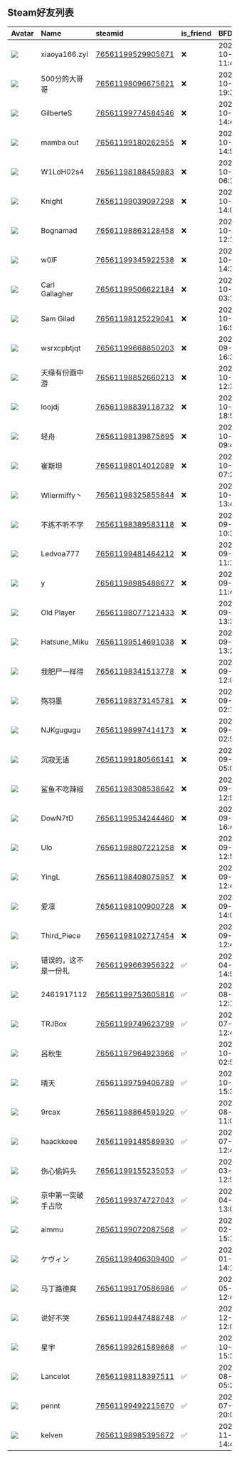 ## Steam好友列表

| Avatar                                                                            | Name           | steamid                                                                     | is_friend   | BFD                 | removed_time        | Remark   |
|:----------------------------------------------------------------------------------|:---------------|:----------------------------------------------------------------------------|:------------|:--------------------|:--------------------|:---------|
| ![](https://avatars.steamstatic.com/fef49e7fa7e1997310d705b2a6158ff8dc1cdfeb.jpg) | xiaoya166.zyl  | [76561199529905671](https://steamcommunity.com/profiles/76561199529905671/) | ❌           | 2024-10-01 11:41:45 | 2024-11-23 09:43:10 |          |
| ![](https://avatars.steamstatic.com/6ba49df5318a4d8c7f7ee88d9b7ec298dece27ca.jpg) | 500分的大哥哥       | [76561198096675621](https://steamcommunity.com/profiles/76561198096675621/) | ❌           | 2024-10-26 19:37:07 | 2024-11-03 09:48:13 |          |
| ![](https://avatars.steamstatic.com/fa247faf5f794fce7216d9cf1b8f41cf299402d9.jpg) | GilberteS      | [76561199774584546](https://steamcommunity.com/profiles/76561199774584546/) | ❌           | 2024-10-26 14:45:26 | 2024-10-28 09:46:18 |          |
| ![](https://avatars.steamstatic.com/3f5e9daea59216d7fe13df4e031d3537580e5e21.jpg) | mamba out      | [76561199180262955](https://steamcommunity.com/profiles/76561199180262955/) | ❌           | 2024-10-26 14:50:59 | 2024-10-28 09:46:18 |          |
| ![](https://avatars.steamstatic.com/f1828607eac4054560a02da9ba83e4310053661a.jpg) | W1LdH02s4      | [76561198188459883](https://steamcommunity.com/profiles/76561198188459883/) | ❌           | 2024-10-20 06:13:13 | 2024-10-27 09:47:54 |          |
| ![](https://avatars.steamstatic.com/4d867671a8421512fe2210cb88d9806844dd33ce.jpg) | Knight         | [76561199039097298](https://steamcommunity.com/profiles/76561199039097298/) | ❌           | 2024-10-18 14:03:15 | 2024-10-20 09:48:56 |          |
| ![](https://avatars.steamstatic.com/8cd7f9a9091ff23b8961f1c46ab22f986c271062.jpg) | Bognamad       | [76561198863128458](https://steamcommunity.com/profiles/76561198863128458/) | ❌           | 2024-10-18 12:19:44 | 2024-10-20 09:48:56 |          |
| ![](https://avatars.steamstatic.com/e1dde7fe207a397634580d4755f7890ccf24ddd7.jpg) | w0lF           | [76561199345922538](https://steamcommunity.com/profiles/76561199345922538/) | ❌           | 2024-10-12 14:39:17 | 2024-10-19 09:40:22 |          |
| ![](https://avatars.steamstatic.com/92141530a3ec3da6378809398d792db66e2c2e6f.jpg) | Carl Gallagher | [76561199506622184](https://steamcommunity.com/profiles/76561199506622184/) | ❌           | 2024-10-05 03:18:08 | 2024-10-13 09:47:08 |          |
| ![](https://avatars.steamstatic.com/fef49e7fa7e1997310d705b2a6158ff8dc1cdfeb.jpg) | Sam Gilad      | [76561198125229041](https://steamcommunity.com/profiles/76561198125229041/) | ❌           | 2024-10-04 16:52:08 | 2024-10-13 09:47:08 |          |
| ![](https://avatars.steamstatic.com/fef49e7fa7e1997310d705b2a6158ff8dc1cdfeb.jpg) | wsrxcpbtjqt    | [76561199668850203](https://steamcommunity.com/profiles/76561199668850203/) | ❌           | 2024-09-30 16:32:47 | 2024-10-05 09:39:57 |          |
| ![](https://avatars.steamstatic.com/ee0e6adb9c075b0b40cbedba2f8699d1c040ca6c.jpg) | 天缘有份画中游        | [76561198852660213](https://steamcommunity.com/profiles/76561198852660213/) | ❌           | 2024-10-02 12:33:21 | 2024-10-04 09:41:41 |          |
| ![](https://avatars.steamstatic.com/61ac055c2542ff60e47fa41140963b611eb3acd2.jpg) | loojdj         | [76561198839118732](https://steamcommunity.com/profiles/76561198839118732/) | ❌           | 2024-10-02 18:56:49 | 2024-10-04 09:41:41 |          |
| ![](https://avatars.steamstatic.com/1c0bcf30598cf8036e96c31c58af4b86c5936bb2.jpg) | 轻舟             | [76561198139875695](https://steamcommunity.com/profiles/76561198139875695/) | ❌           | 2024-10-01 09:49:45 | 2024-10-03 09:41:29 |          |
| ![](https://avatars.steamstatic.com/4e7c8ce7abb06b6e5c6b39248878cbeaed821cb9.jpg) | 崔斯坦            | [76561198014012089](https://steamcommunity.com/profiles/76561198014012089/) | ❌           | 2024-10-01 07:25:12 | 2024-10-03 09:41:29 |          |
| ![](https://avatars.steamstatic.com/3524441b240272eb870db0ff56e50349c58624c1.jpg) | Wliermiffy丶    | [76561198325855844](https://steamcommunity.com/profiles/76561198325855844/) | ❌           | 2024-10-01 13:45:47 | 2024-10-03 09:41:29 |          |
| ![](https://avatars.steamstatic.com/e78be7ad1d9326af89bc55fefaed6dfb3fc17e7f.jpg) | 不练不听不学         | [76561198389583118](https://steamcommunity.com/profiles/76561198389583118/) | ❌           | 2024-09-30 10:33:42 | 2024-10-02 09:41:07 |          |
| ![](https://avatars.steamstatic.com/973bdb810532cbf5fd05569bf1b8aee23eb192b4.jpg) | Ledvoa777      | [76561199481464212](https://steamcommunity.com/profiles/76561199481464212/) | ❌           | 2024-09-30 11:10:32 | 2024-10-02 09:41:07 |          |
| ![](https://avatars.steamstatic.com/a8c5d92192f114f5ed05a03a86e53facc7d22a27.jpg) | y              | [76561198985488677](https://steamcommunity.com/profiles/76561198985488677/) | ❌           | 2024-09-30 11:41:22 | 2024-10-02 09:41:07 |          |
| ![](https://avatars.steamstatic.com/168c2aa5dd6efa9973b89da6e4df624b1bc8ad0a.jpg) | Old Player     | [76561198077121433](https://steamcommunity.com/profiles/76561198077121433/) | ❌           | 2024-09-21 13:39:25 | 2024-09-27 09:41:29 |          |
| ![](https://avatars.steamstatic.com/165d0960fcce1eddfc38a652b27a32f3828b4b24.jpg) | Hatsune_Miku   | [76561199514691038](https://steamcommunity.com/profiles/76561199514691038/) | ❌           | 2024-09-21 13:26:18 | 2024-09-27 09:41:29 |          |
| ![](https://avatars.steamstatic.com/bd2e3aa02e38c77584e17875e8dcee9c29f0c7c9.jpg) | 我肥尸一样得         | [76561198341513778](https://steamcommunity.com/profiles/76561198341513778/) | ❌           | 2024-09-17 12:09:25 | 2024-09-27 09:41:29 |          |
| ![](https://avatars.steamstatic.com/12473f78b723fdc27627cf4dff7036dd1ff596a4.jpg) | 殇羽墨            | [76561198373145781](https://steamcommunity.com/profiles/76561198373145781/) | ❌           | 2024-09-22 02:14:56 | 2024-09-24 09:41:33 |          |
| ![](https://avatars.steamstatic.com/b95e2a89b982600ac6ef4a02fa39583bccb5a59a.jpg) | NJKgugugu      | [76561198997414173](https://steamcommunity.com/profiles/76561198997414173/) | ❌           | 2024-09-22 02:53:08 | 2024-09-24 09:41:33 |          |
| ![](https://avatars.steamstatic.com/4a32220c0c336ef701e8c54556ec8b6d056b9710.jpg) | 沉寂无语           | [76561199180566141](https://steamcommunity.com/profiles/76561199180566141/) | ❌           | 2024-09-17 05:02:50 | 2024-09-23 09:41:23 |          |
| ![](https://avatars.steamstatic.com/44b65fa70c3df3819aa00d7b9cb13a40ac7cc2dc.jpg) | 鲨鱼不吃辣椒         | [76561198308538642](https://steamcommunity.com/profiles/76561198308538642/) | ❌           | 2024-09-21 12:56:08 | 2024-09-23 09:41:23 |          |
| ![](https://avatars.steamstatic.com/8662eb1b3c726ff14d94914e14089eef254834df.jpg) | DowN7tD        | [76561199534244460](https://steamcommunity.com/profiles/76561199534244460/) | ❌           | 2024-09-21 16:47:32 | 2024-09-23 09:41:23 |          |
| ![](https://avatars.steamstatic.com/4b5876533fa473d84c4dd5f0150dd7828c6a1ee4.jpg) | Ulo            | [76561198807221258](https://steamcommunity.com/profiles/76561198807221258/) | ❌           | 2024-09-21 12:51:04 | 2024-09-23 09:41:23 |          |
| ![](https://avatars.steamstatic.com/041c5f5401148ab34f4a9a4683ca14af6bcd9d37.jpg) | YingL          | [76561198408075957](https://steamcommunity.com/profiles/76561198408075957/) | ❌           | 2024-09-21 12:42:17 | 2024-09-23 09:41:23 |          |
| ![](https://avatars.steamstatic.com/cb6a167cd19a881156789101e049dd51b5a21168.jpg) | 爱凛             | [76561198100900728](https://steamcommunity.com/profiles/76561198100900728/) | ❌           | 2024-09-21 14:08:49 | 2024-09-22 09:46:30 |          |
| ![](https://avatars.steamstatic.com/6c8c8a0fc6486941b8574a1ce508cb8bbd0539f6.jpg) | Third_Piece    | [76561198102717454](https://steamcommunity.com/profiles/76561198102717454/) | ❌           | 2024-09-21 12:47:34 | 2024-09-22 09:46:30 |          |
| ![](https://avatars.steamstatic.com/f2eca8d585fdc2d0d5e7abd8c22437506a89642c.jpg) | 错误的，这不是一份礼     | [76561199663956322](https://steamcommunity.com/profiles/76561199663956322/) | ✅           | 2024-04-26 14:58:52 |                     |          |
| ![](https://avatars.steamstatic.com/fef49e7fa7e1997310d705b2a6158ff8dc1cdfeb.jpg) | 2461917112     | [76561199753605816](https://steamcommunity.com/profiles/76561199753605816/) | ✅           | 2024-08-03 12:18:23 |                     |          |
| ![](https://avatars.steamstatic.com/ff87572547b565e73c2403a46554110b2654ea48.jpg) | TRJBox         | [76561199749623799](https://steamcommunity.com/profiles/76561199749623799/) | ✅           | 2024-07-27 12:47:29 |                     |          |
| ![](https://avatars.steamstatic.com/815404738686b60c6d1824096bfa9a57fede3f0e.jpg) | 呂秋生            | [76561197964923966](https://steamcommunity.com/profiles/76561197964923966/) | ✅           | 2024-10-19 02:53:41 |                     |          |
| ![](https://avatars.steamstatic.com/120b530fed0aa8f6b6b07ea0fece829e61a36ed1.jpg) | 晴天             | [76561199759406789](https://steamcommunity.com/profiles/76561199759406789/) | ✅           | 2024-10-28 15:38:12 |                     |          |
| ![](https://avatars.steamstatic.com/cbc910b68a51cfb6b2824ef6f0039b3415b3c7ac.jpg) | 9rcax          | [76561198864591920](https://steamcommunity.com/profiles/76561198864591920/) | ✅           | 2021-08-15 11:04:42 |                     |          |
| ![](https://avatars.steamstatic.com/71901004b276026f74ee7f559e048f8793c9c655.jpg) | haackkeee      | [76561199148589930](https://steamcommunity.com/profiles/76561199148589930/) | ✅           | 2023-07-22 12:42:04 |                     |          |
| ![](https://avatars.steamstatic.com/f94924d02b911a5f15346af232dbe3f3875a518c.jpg) | 伤心偷妈头          | [76561199155235053](https://steamcommunity.com/profiles/76561199155235053/) | ✅           | 2021-03-29 12:51:12 |                     |          |
| ![](https://avatars.steamstatic.com/6a144094435044fd2f9b9c5d57811534561a25c8.jpg) | 京中第一突破手占欣      | [76561199374727043](https://steamcommunity.com/profiles/76561199374727043/) | ✅           | 2023-04-01 13:05:16 |                     |          |
| ![](https://avatars.steamstatic.com/43b37b323147bfd12f7ef41a8a9f40cfa384f57e.jpg) | aimmu          | [76561199072087568](https://steamcommunity.com/profiles/76561199072087568/) | ✅           | 2024-02-06 15:13:15 |                     |          |
| ![](https://avatars.steamstatic.com/2656e38cc61a95936f47c5bc14ada03215a1265d.jpg) | ケヴィン           | [76561199406309400](https://steamcommunity.com/profiles/76561199406309400/) | ✅           | 2024-01-06 14:12:41 |                     |          |
| ![](https://avatars.steamstatic.com/44b65fa70c3df3819aa00d7b9cb13a40ac7cc2dc.jpg) | 马丁路德爽          | [76561199170586986](https://steamcommunity.com/profiles/76561199170586986/) | ✅           | 2024-05-25 12:41:30 |                     |          |
| ![](https://avatars.steamstatic.com/69c18f928dd8ce45e185e80a8bcdd183b026d083.jpg) | 说好不哭           | [76561199447488748](https://steamcommunity.com/profiles/76561199447488748/) | ✅           | 2022-12-24 12:00:17 |                     |          |
| ![](https://avatars.steamstatic.com/be5c3e681c675443db6ee36938f0d39fd2b8e9f9.jpg) | 星宇             | [76561199261589668](https://steamcommunity.com/profiles/76561199261589668/) | ✅           | 2024-10-12 15:34:53 |                     |          |
| ![](https://avatars.steamstatic.com/fa7cb4a0344d9a6c86298b2806f2cde588f499da.jpg) | Lancelot       | [76561198118397511](https://steamcommunity.com/profiles/76561198118397511/) | ✅           | 2024-08-30 05:21:54 |                     |          |
| ![](https://avatars.steamstatic.com/a570f2d18483f31276850da2e13900fa7434257f.jpg) | pennt          | [76561199492215670](https://steamcommunity.com/profiles/76561199492215670/) | ✅           | 2024-07-04 20:00:40 |                     |          |
| ![](https://avatars.steamstatic.com/fc5d8974fd3b0cd4519d382edd70e89172d6da5b.jpg) | kelven         | [76561198985395672](https://steamcommunity.com/profiles/76561198985395672/) | ✅           | 2024-11-12 14:40:09 |                     |          |
